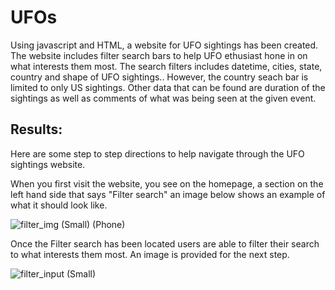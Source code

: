 # UFOs
Using javascript and HTML, a website for UFO sightings has been created. The website includes filter search bars to help UFO ethusiast hone in on what interests them most. The search filters includes datetime, cities, state, country and shape of UFO sightings.. However, the country seach bar is limited to only US sightings. Other data that can be found are duration of the sightings as well as comments of what was being seen at the given event.

## Results:
  Here are some step to step directions to help navigate through the UFO sightings website.

  When you first visit the website, you see on the homepage, a section on the left hand side that says "Filter search" an image below shows an example of what it should look like. 

![filter_img (Small) (Phone)](https://user-images.githubusercontent.com/117749494/219172341-f04f6063-64e4-4230-a150-bb9624e2fcec.PNG)

Once the Filter search has been located users are able to filter their search to what interests them most. An image is provided for the next step. 

![filter_input (Small)](https://user-images.githubusercontent.com/117749494/219172951-639cb5a1-7e2d-4aad-b2cf-eda407f35a46.PNG)
